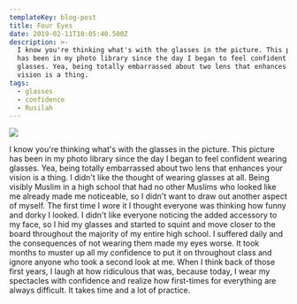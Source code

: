 ```yaml
---
templateKey: blog-post
title: Four Eyes
date: 2019-02-11T10:05:40.500Z
description: >-
  I know you're thinking what's with the glasses in the picture. This picture
  has been in my photo library since the day I began to feel confident wearing
  glasses. Yea, being totally embarrassed about two lens that enhances your
  vision is a thing.
tags:
  - glasses
  - confidence
  - Rusilah
---
```

![](/img/rusilahicon.jpg)

I know you're thinking what's with the glasses in the picture. This picture has been in my photo library since the day I began to feel confident wearing glasses. Yea, being totally embarrassed about two lens that enhances your vision is a thing. I didn't like the thought of wearing glasses at all. Being visibly Muslim in a high school that had no other Muslims who looked like me already made me noticeable, so I didn't want to draw out another aspect of myself. The first time I wore it I thought everyone was thinking how funny and dorky I looked. I didn't like everyone noticing the added accessory to my face, so I hid my glasses and started to squint and move closer to the board throughout the majority of my entire high school.  I suffered daily and the consequences of not wearing them made my eyes worse. It took months to muster up all my confidence to put it on throughout class and ignore anyone who took a second look at me.  When I think back of those first years, I laugh at how ridiculous that was, because today, I wear my spectacles with confidence and  realize how first-times for everything are always difficult. It takes time and a lot of practice.
